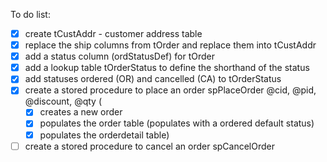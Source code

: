 To do list:
- [X] create tCustAddr - customer address table
- [X] replace the ship columns from tOrder and replace them into tCustAddr
- [X] add a status column (ordStatusDef) for tOrder
- [X] add a lookup table tOrderStatus to define the shorthand of the status
- [X] add statuses ordered (OR) and cancelled (CA) to tOrderStatus
- [X] create a stored procedure to place an order spPlaceOrder @cid, @pid, @discount, @qty (
  - [X] creates a new order
  - [X] populates the order table (populates with a ordered default status)
  - [X] populates the orderdetail table)
- [ ] create a stored procedure to cancel an order spCancelOrder
